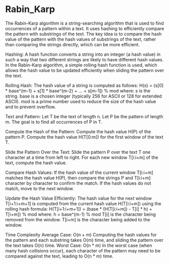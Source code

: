 # Rabin_Karp


The Rabin-Karp algorithm is a string-searching algorithm that is used to find occurrences of a pattern within a text. It uses hashing to efficiently compare the pattern with substrings of the text. The key idea is to compare the hash value of the pattern with the hash values of substrings of the text, rather than comparing the strings directly, which can be more efficient.


Hashing:
A hash function converts a string into an integer (a hash value) in such a way that two different strings are likely to have different hash values.
In the Rabin-Karp algorithm, a simple rolling hash function is used, which allows the hash value to be updated efficiently when sliding the pattern over the text.

Rolling Hash:
The hash value of a string is computed as follows:
H(s) = (s[0] * base^(m-1) + s[1] * base^(m-2) + ... + s[m-1]) % mod
where:
s is the string.
base is a chosen integer (typically 256 for ASCII or 128 for extended ASCII).
mod is a prime number used to reduce the size of the hash value and to prevent overflow.

Text and Pattern:
Let T be the text of length n.
Let P be the pattern of length m.
The goal is to find all occurrences of P in T.

Compute the Hash of the Pattern:
Compute the hash value H(P) of the pattern P.
Compute the hash value H(T[0:m]) for the first window of the text T.

Slide the Pattern Over the Text:
Slide the pattern P over the text T one character at a time from left to right.
For each new window T[i:i+m] of the text, compute the hash value.

Compare Hash Values:
If the hash value of the current window T[i:i+m] matches the hash value H(P), then compare the strings P and T[i:i+m] character by character to confirm the match.
If the hash values do not match, move to the next window.

Update the Hash Value Efficiently:
The hash value for the next window T[i+1:i+m+1] is computed from the current hash value H(T[i:i+m]) using the rolling hash formula:
H(T[i+1:i+m+1]) = (base * (H(T[i:i+m]) - T[i] * h) + T[i+m]) % mod
where:
h = base^(m-1) % mod
T[i] is the character being removed from the window.
T[i+m] is the character being added to the window.

Time Complexity
Average Case: O(n + m)
Computing the hash values for the pattern and each substring takes O(m) time, and sliding the pattern over the text takes O(n) time.
Worst Case: O(n * m)
In the worst case (when many hash collisions occur), each character of the pattern may need to be compared against the text, leading to O(n * m) time.

